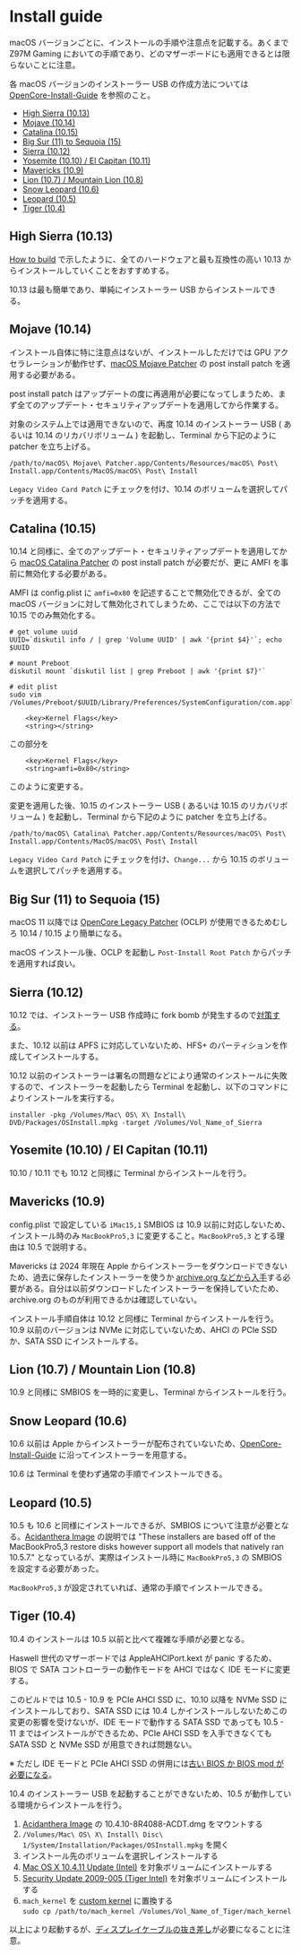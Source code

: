 # Install guide
macOS バージョンごとに、インストールの手順や注意点を記載する。あくまで Z97M Gaming においての手順であり、どのマザーボードにも適用できるとは限らないことに注意。

各 macOS バージョンのインストーラー USB の作成方法については [OpenCore-Install-Guide](https://dortania.github.io/OpenCore-Install-Guide/installer-guide/mac-install.html) を参照のこと。

- [High Sierra (10.13)](#high-sierra-1013)
- [Mojave (10.14)](#mojave-1014)
- [Catalina (10.15)](#catalina-1015)
- [Big Sur (11) to Sequoia (15)](#big-sur-11-to-sequoia-15)
- [Sierra (10.12)](#sierra-1012)
- [Yosemite (10.10) / El Capitan (10.11)](#yosemite-1010--el-capitan-1011)
- [Mavericks (10.9)](#mavericks-109)
- [Lion (10.7) / Mountain Lion (10.8)](#lion-107--mountain-lion-108)
- [Snow Leopard (10.6)](#snow-leopard-106)
- [Leopard (10.5)](#leopard-105)
- [Tiger (10.4)](#tiger-104)

## High Sierra (10.13)
[How to build](./build_ja.md) で示したように、全てのハードウェアと最も互換性の高い 10.13 からインストールしていくことをおすすめする。

10.13 は最も簡単であり、単純にインストーラー USB からインストールできる。

## Mojave (10.14)
インストール自体に特に注意点はないが、インストールしただけでは GPU アクセラレーションが動作せず、[macOS Mojave Patcher](http://dosdude1.com/mojave/) の post install patch を適用する必要がある。

post install patch はアップデートの度に再適用が必要になってしまうため、まず全てのアップデート・セキュリティアップデートを適用してから作業する。

対象のシステム上では適用できないので、再度 10.14 のインストーラー USB ( あるいは 10.14 のリカバリボリューム ) を起動し、Terminal から下記のように patcher を立ち上げる。
```
/path/to/macOS\ Mojave\ Patcher.app/Contents/Resources/macOS\ Post\ Install.app/Contents/MacOS/macOS\ Post\ Install
```
`Legacy Video Card Patch` にチェックを付け、10.14 のボリュームを選択してパッチを適用する。

## Catalina (10.15)
10.14 と同様に、全てのアップデート・セキュリティアップデートを適用してから [macOS Catalina Patcher](http://dosdude1.com/catalina/) の post install patch が必要だが、更に AMFI を事前に無効化する必要がある。

AMFI は config.plist に `amfi=0x80` を記述することで無効化できるが、全ての macOS バージョンに対して無効化されてしまうため、ここでは以下の方法で 10.15 でのみ無効化する。
```
# get volume uuid
UUID=`diskutil info / | grep 'Volume UUID' | awk '{print $4}'`; echo $UUID

# mount Preboot
diskutil mount `diskutil list | grep Preboot | awk '{print $7}'`

# edit plist
sudo vim /Volumes/Preboot/$UUID/Library/Preferences/SystemConfiguration/com.apple.Boot.plist
```

```
	<key>Kernel Flags</key>
	<string></string>
```
この部分を
```
	<key>Kernel Flags</key>
	<string>amfi=0x80</string>
```
このように変更する。

変更を適用した後、10.15 のインストーラー USB ( あるいは 10.15 のリカバリボリューム ) を起動し、Terminal から下記のように patcher を立ち上げる。
```
/path/to/macOS\ Catalina\ Patcher.app/Contents/Resources/macOS\ Post\ Install.app/Contents/MacOS/macOS\ Post\ Install
```
`Legacy Video Card Patch` にチェックを付け、`Change...` から 10.15 のボリュームを選択してパッチを適用する。

## Big Sur (11) to Sequoia (15)
macOS 11 以降では [OpenCore Legacy Patcher](https://github.com/dortania/OpenCore-Legacy-Patcher) (OCLP) が使用できるためむしろ 10.14 / 10.15 より簡単になる。

macOS インストール後、OCLP を起動し `Post-Install Root Patch` からパッチを適用すれば良い。

## Sierra (10.12)
10.12 では、インストーラー USB 作成時に fork bomb が発生するので[対策する](https://www.nicksherlock.com/2020/02/createinstallmedia-for-macos-sierra-is-a-fork-bomb/)。

また、10.12 以前は APFS に対応していないため、HFS+ のパーティションを作成してインストールする。

10.12 以前のインストーラーは署名の問題などにより通常のインストールに失敗するので、インストーラーを起動したら Terminal を起動し、以下のコマンドによりインストールを実行する。
```
installer -pkg /Volumes/Mac\ OS\ X\ Install\ DVD/Packages/OSInstall.mpkg -target /Volumes/Vol_Name_of_Sierra
```

## Yosemite (10.10) / El Capitan (10.11)
10.10 / 10.11 でも 10.12 と同様に Terminal からインストールを行う。

## Mavericks (10.9)
config.plist で設定している `iMac15,1` SMBIOS は 10.9 以前に対応しないため、インストール時のみ `MacBookPro5,3` に変更すること。`MacBookPro5,3` とする理由は 10.5 で説明する。

Mavericks は 2024 年現在 Apple からインストーラーをダウンロードできないため、過去に保存したインストーラーを使うか [archive.org などから入手](https://archive.org/details/os-x-mavericks_202202)する必要がある。自分は以前ダウンロードしたインストーラーを保持していたため、archive.org のものが利用できるかは確認していない。

インストール手順自体は 10.12 と同様に Terminal からインストールを行う。10.9 以前のバージョンは NVMe に対応していないため、AHCI の PCIe SSD か、SATA SSD にインストールする。

## Lion (10.7) / Mountain Lion (10.8)
10.9 と同様に SMBIOS を一時的に変更し、Terminal からインストールを行う。

## Snow Leopard (10.6)
10.6 以前は Apple からインストーラーが配布されていないため、[OpenCore-Install-Guide](https://dortania.github.io/OpenCore-Install-Guide/installer-guide/mac-install-dmg.html) に沿ってインストーラーを用意する。

10.6 は Terminal を使わず通常の手順でインストールできる。

## Leopard (10.5)
10.5 も 10.6 と同様にインストールできるが、SMBIOS について注意が必要となる。[Acidanthera Image](https://archive.org/details/10.5.7-9-j-3050) の説明では "These installers are based off of the MacBookPro5,3 restore disks however support all models that natively ran 10.5.7." となっているが、実際はインストール時に `MacBookPro5,3` の SMBIOS を設定する必要があった。

`MacBookPro5,3` が設定されていれば、通常の手順でインストールできる。

## Tiger (10.4)
10.4 のインストールは 10.5 以前と比べて複雑な手順が必要となる。

Haswell 世代のマザーボードでは AppleAHCIPort.kext が panic するため、BIOS で SATA コントローラーの動作モードを AHCI ではなく IDE モードに変更する。

このビルドでは 10.5 - 10.9 を PCIe AHCI SSD に、10.10 以降を NVMe SSD にインストールしており、SATA SSD には 10.4 しかインストールしないためこの変更の影響を受けないが、IDE モードで動作する SATA SSD であっても 10.5 - 11 まではインストールができるため、PCIe AHCI SSD を入手できなくても SATA SSD と NVMe SSD が用意できれば問題ない。

※ ただし IDE モードと PCIe AHCI SSD の併用には[古い BIOS か BIOS mod が必要になる](./build_ja.md#bios-mod)。

10.4 のインストーラー USB を起動することができないため、10.5 が動作している環境からインストールを行う。

1. [Acidanthera Image](https://archive.org/details/10.4.10-8-r-4088-acdt) の 10.4.10-8R4088-ACDT.dmg をマウントする
2. `/Volumes/Mac\ OS\ X\ Install\ Disc\ 1/System/Installation/Packages/OSInstall.mpkg` を開く
3. インストール先のボリュームを選択しインストールする
4. [Mac OS X 10.4.11 Update (Intel)](https://support.apple.com/kb/DL171) を対象ボリュームにインストールする
5. [Security Update 2009-005 (Tiger Intel)](https://support.apple.com/kb/DL932) を対象ボリュームにインストールする
6. `mach_kernel` を [custom kernel](../Kernels/mach_kernel) に置換する  
`sudo cp /path/to/mach_kernel /Volumes/Vol_Name_of_Tiger/mach_kernel`

以上により起動するが、[ディスプレイケーブルの抜き差し](./build_ja.md#black-screen-problem-on-tiger)が必要になることに注意。
